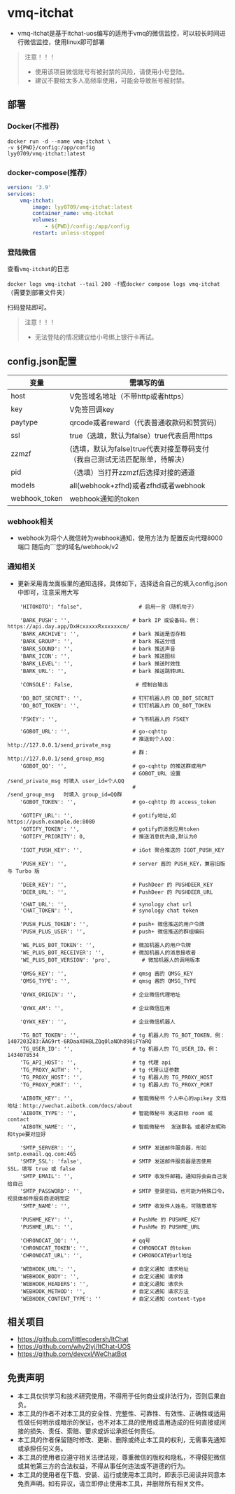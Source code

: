 # **vmq-itchat**

- vmq-itchat是基于itchat-uos编写的适用于vmq的微信监控，可以较长时间进行微信监控，使用linux即可部署

> 注意！！！
> - 使用该项目微信账号有被封禁的风险，请使用小号登陆。
> - 建议不要给太多人高频率使用，可能会导致账号被封禁。

## 部署

### Docker(不推荐)

```shell
docker run -d --name vmq-itchat \
-v ${PWD}/config:/app/config
lyy0709/vmq-itchat:latest
```

### docker-compose(推荐）

```yaml
version: '3.9'
services:
    vmq-itchat:
        image: lyy0709/vmq-itchat:latest
        container_name: vmq-itchat
        volumes:
            - ${PWD}/config:/app/config
        restart: unless-stopped
```

### 登陆微信

查看`vmq-itchat`的日志

`docker logs vmq-itchat --tail 200 -f`或`docker compose logs vmq-itchat`（需要到部署文件夹）

扫码登陆即可。

> 注意！！！
> - 无法登陆的情况建议给小号绑上银行卡再试。

## config.json配置


| 变量 | 需填写的值 |
| ------- | ------- |
| host    |V免签域名地址（不带http或者https）|
| key|V免签回调key |
|paytype|qrcode或者reward（代表普通收款码和赞赏码）|
|ssl|true（选填，默认为false）true代表启用https|
|zzmzf|(选填，默认为false)true代表对接至尊码支付 （我自己测试无法匹配账单，待解决） |
|pid|（选填）当打开zzmzf后选择对接的通道  |
|models|all(webhook+zfhd)或者zfhd或者webhook|
|webhook_token|webhook通知的token|

### webhook相关
- webhook为将个人微信转为webhook通知，使用方法为
配置反向代理8000端口
随后向```您的域名/webhook/v2

### 通知相关

- 更新采用青龙面板里的通知选择，具体如下，选择适合自己的填入config.json中即可，注意采用大写
```
    'HITOKOTO': "false",                  # 启用一言（随机句子）

    'BARK_PUSH': '',                    # bark IP 或设备码，例：https://api.day.app/DxHcxxxxxRxxxxxxcm/
    'BARK_ARCHIVE': '',                 # bark 推送是否存档
    'BARK_GROUP': '',                   # bark 推送分组
    'BARK_SOUND': '',                   # bark 推送声音
    'BARK_ICON': '',                    # bark 推送图标
    'BARK_LEVEL': '',                   # bark 推送时效性
    'BARK_URL': '',                     # bark 推送跳转URL

    'CONSOLE': False,                    # 控制台输出

    'DD_BOT_SECRET': '',                # 钉钉机器人的 DD_BOT_SECRET
    'DD_BOT_TOKEN': '',                 # 钉钉机器人的 DD_BOT_TOKEN

    'FSKEY': '',                        # 飞书机器人的 FSKEY

    'GOBOT_URL': '',                    # go-cqhttp
                                        # 推送到个人QQ：http://127.0.0.1/send_private_msg
                                        # 群：http://127.0.0.1/send_group_msg
    'GOBOT_QQ': '',                     # go-cqhttp 的推送群或用户
                                        # GOBOT_URL 设置 /send_private_msg 时填入 user_id=个人QQ
                                        #               /send_group_msg   时填入 group_id=QQ群
    'GOBOT_TOKEN': '',                  # go-cqhttp 的 access_token

    'GOTIFY_URL': '',                   # gotify地址,如https://push.example.de:8080
    'GOTIFY_TOKEN': '',                 # gotify的消息应用token
    'GOTIFY_PRIORITY': 0,               # 推送消息优先级,默认为0

    'IGOT_PUSH_KEY': '',                # iGot 聚合推送的 IGOT_PUSH_KEY

    'PUSH_KEY': '',                     # server 酱的 PUSH_KEY，兼容旧版与 Turbo 版

    'DEER_KEY': '',                     # PushDeer 的 PUSHDEER_KEY
    'DEER_URL': '',                     # PushDeer 的 PUSHDEER_URL

    'CHAT_URL': '',                     # synology chat url
    'CHAT_TOKEN': '',                   # synology chat token

    'PUSH_PLUS_TOKEN': '',              # push+ 微信推送的用户令牌
    'PUSH_PLUS_USER': '',               # push+ 微信推送的群组编码

    'WE_PLUS_BOT_TOKEN': '',            # 微加机器人的用户令牌
    'WE_PLUS_BOT_RECEIVER': '',         # 微加机器人的消息接收者
    'WE_PLUS_BOT_VERSION': 'pro',          # 微加机器人的调用版本

    'QMSG_KEY': '',                     # qmsg 酱的 QMSG_KEY
    'QMSG_TYPE': '',                    # qmsg 酱的 QMSG_TYPE

    'QYWX_ORIGIN': '',                  # 企业微信代理地址

    'QYWX_AM': '',                      # 企业微信应用

    'QYWX_KEY': '',                     # 企业微信机器人

    'TG_BOT_TOKEN': '',                 # tg 机器人的 TG_BOT_TOKEN，例：1407203283:AAG9rt-6RDaaX0HBLZQq0laNOh898iFYaRQ
    'TG_USER_ID': '',                   # tg 机器人的 TG_USER_ID，例：1434078534
    'TG_API_HOST': '',                  # tg 代理 api
    'TG_PROXY_AUTH': '',                # tg 代理认证参数
    'TG_PROXY_HOST': '',                # tg 机器人的 TG_PROXY_HOST
    'TG_PROXY_PORT': '',                # tg 机器人的 TG_PROXY_PORT

    'AIBOTK_KEY': '',                   # 智能微秘书 个人中心的apikey 文档地址：http://wechat.aibotk.com/docs/about
    'AIBOTK_TYPE': '',                  # 智能微秘书 发送目标 room 或 contact
    'AIBOTK_NAME': '',                  # 智能微秘书  发送群名 或者好友昵称和type要对应好

    'SMTP_SERVER': '',                  # SMTP 发送邮件服务器，形如 smtp.exmail.qq.com:465
    'SMTP_SSL': 'false',                # SMTP 发送邮件服务器是否使用 SSL，填写 true 或 false
    'SMTP_EMAIL': '',                   # SMTP 收发件邮箱，通知将会由自己发给自己
    'SMTP_PASSWORD': '',                # SMTP 登录密码，也可能为特殊口令，视具体邮件服务商说明而定
    'SMTP_NAME': '',                    # SMTP 收发件人姓名，可随意填写

    'PUSHME_KEY': '',                   # PushMe 的 PUSHME_KEY
    'PUSHME_URL': '',                   # PushMe 的 PUSHME_URL

    'CHRONOCAT_QQ': '',                 # qq号
    'CHRONOCAT_TOKEN': '',              # CHRONOCAT 的token
    'CHRONOCAT_URL': '',                # CHRONOCAT的url地址

    'WEBHOOK_URL': '',                  # 自定义通知 请求地址
    'WEBHOOK_BODY': '',                 # 自定义通知 请求体
    'WEBHOOK_HEADERS': '',              # 自定义通知 请求头
    'WEBHOOK_METHOD': '',               # 自定义通知 请求方法
    'WEBHOOK_CONTENT_TYPE': ''          # 自定义通知 content-type
```

## 相关项目

- https://github.com/littlecodersh/ItChat
- https://github.com/why2lyj/ItChat-UOS
- https://github.com/devcxl/WeChatBot

## 免责声明

- 本工具仅供学习和技术研究使用，不得用于任何商业或非法行为，否则后果自负。
- 本工具的作者不对本工具的安全性、完整性、可靠性、有效性、正确性或适用性做任何明示或暗示的保证，也不对本工具的使用或滥用造成的任何直接或间接的损失、责任、索赔、要求或诉讼承担任何责任。
- 本工具的作者保留随时修改、更新、删除或终止本工具的权利，无需事先通知或承担任何义务。
- 本工具的使用者应遵守相关法律法规，尊重微信的版权和隐私，不得侵犯微信或其他第三方的合法权益，不得从事任何违法或不道德的行为。
- 本工具的使用者在下载、安装、运行或使用本工具时，即表示已阅读并同意本免责声明。如有异议，请立即停止使用本工具，并删除所有相关文件。
